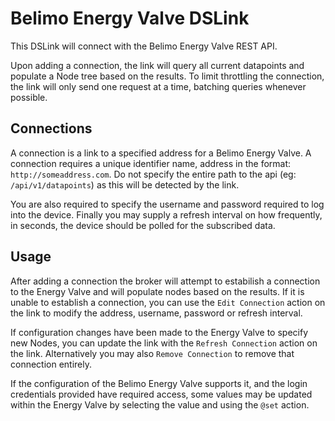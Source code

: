 # Belimo Energy Valve DSLink

This DSLink will connect with the Belimo Energy Valve REST API.

Upon adding a connection, the link will query all current datapoints and populate a 
Node tree based on the results. To limit throttling the connection, the link will
only send one request at a time, batching queries whenever possible.

## Connections

A connection is a link to a specified address for a Belimo Energy Valve. A connection
requires a unique identifier name, address in the format: `http://someaddress.com`.
Do not specify the entire path to the api (eg: `/api/v1/datapoints`) as this will be
detected by the link.

You are also required to specify the username and password required to log into the
device. Finally you may supply a refresh interval on how frequently, in seconds, the
device should be polled for the subscribed data.

## Usage

After adding a connection the broker will attempt to estabilish a connection to the
Energy Valve and will populate nodes based on the results. If it is unable to establish
a connection, you can use the `Edit Connection` action on the link to modify the address,
username, password or refresh interval.

If configuration changes have been made to the Energy Valve to specify new Nodes, you can
update the link with the `Refresh Connection` action on the link. Alternatively you may
also `Remove Connection` to remove that connection entirely.

If the configuration of the Belimo Energy Valve supports it, and the login credentials
provided have required access, some values may be updated within the Energy Valve by
selecting the value and using the `@set` action.
